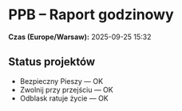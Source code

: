# PPB – Raport godzinowy
**Czas (Europe/Warsaw):** 2025-09-25 15:32

## Status projektów
- Bezpieczny Pieszy — OK
- Zwolnij przy przejściu — OK
- Odblask ratuje życie — OK

